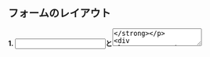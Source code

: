 ## フォームのレイアウト

**1. <input>と<textarea>**
```html
<form>
  <p>input</p>
  <input>
  <p>textarea要素</p>
  <textarea></textarea>
</form>
```

メモ：
- 〈input〉要素は1行のテキスト入力を受け取るための要素。終了タグは不要。
- 　type属性を指定することが可能
- 〈textarea〉要素は複数行のテキスト入力を受け取るための要素。終了タグは必要。

**2. 送信ボタンを作ろう**
```html
<input type="submit">
```

まとめ：
- <input>要素にはtype属性を指定することができる

気づき・反省点：
- 終了タグが必要か不要なのかを知識として頭に入れておくこと